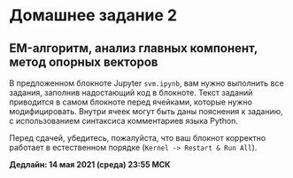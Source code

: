 # Домашнее задание 2
## EM-алгоритм, анализ главных компонент, метод опорных векторов

В предложенном блокноте Jupyter `svm.ipynb`, вам нужно выполнить все задания, заполнив надостающий код в блокноте.
Текст заданий приводится в самом блокноте перед ячейками, которые нужно модифицировать.
Внутри ячеек могут быть даны пояснения к заданию, с использованием синтаксиса комментариев языка Python.

Перед сдачей, убедитесь, пожалуйста, что ваш блокнот корректно работает в естественном порядке (`Kernel -> Restart & Run All`).

**Дедлайн: 14 мая 2021 (среда) 23:55 МСК**
